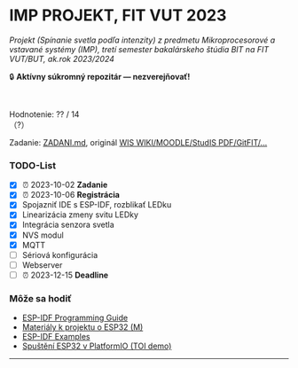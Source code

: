 # IMP PROJEKT, FIT VUT 2023 #

*Projekt (Spínanie svetla podľa intenzity) z predmetu Mikroprocesorové a vstavané systémy (IMP), tretí semester bakalárskeho štúdia BIT na FIT VUT/BUT, ak.rok 2023/2024*

🔒 **Aktívny súkromný repozitár — nezverejňovať!**
<!-- 🗄️ **Súkromný archivovaný repozitár!** -->
<!-- ⚠️ **Zverejnené pre archívne účely — nekopírujte, nula by Vás mrzela. Za nič také nenesiem žiadnu zodpovednosť!** Všetky odovzdané projekty prechádzajú kontrolou plagiátorstva, pri ktorej sa porovnávajú aj s dávnejšie odovzdanými riešeniami. -->
<br />

Hodnotenie: ?? / 14<br />（?）

Zadanie: [ZADANI.md](ZADANI.md), originál [WIS WIKI/MOODLE/StudIS PDF/GitFIT/...](https://www.vut.cz/)

### TODO-List ###

- [X] ⏰ 2023-10-02 **Zadanie**
- [X] ⏰ 2023-10-06 **Registrácia**
- [X] Spojazniť IDE s ESP-IDF, rozblikať LEDku
- [X] Linearizácia zmeny svitu LEDky
- [X] Integrácia senzora svetla
- [X] NVS modul
- [X] MQTT
- [ ] Sériová konfigurácia
- [ ] Webserver
- [ ] ⏰ 2023-12-15 **Deadline**

<!-- Môže-nemusí byť -->
### Môže sa hodiť ###

- [ESP-IDF Programming Guide](https://docs.espressif.com/projects/esp-idf/en/latest/esp32/index.html)
- [Materiály k projektu o ESP32 (M)](https://moodle.vut.cz/mod/page/view.php?id=338880)
- [ESP-IDF Examples](https://github.com/espressif/esp-idf/tree/master/examples)
- [Spuštění ESP32 v PlatformIO (TOI demo)](https://www.youtube.com/watch?v=v1lCXLQuA9s)

----------------------------------------------
